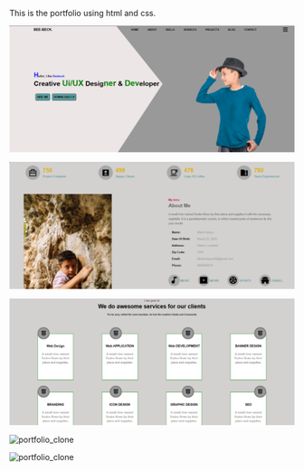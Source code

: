This is the portfolio using html and css.


![portfolio_clone](https://github.com/beebeck17rokaya/portfolio/blob/5f1dde18cbb8180034b77fc471d14036d86293a0/Screenshot%202024-08-27%20171146.png)

![portfolio_clone](https://github.com/beebeck17rokaya/portfolio/blob/f17d513dfba677396b955689796e06d1a8093474/Screenshot%202024-08-27%20171217.png)

![portfolio_clone](https://github.com/beebeck17rokaya/portfolio/blob/54b9fa72339b9880d23f6dc8e7dbe903de7523df/Screenshot%202024-08-27%20171256.png)


![portfolio_clone]()


![portfolio_clone]()



